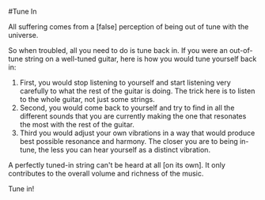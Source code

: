 #Tune In

All suffering comes from a [false] perception of being out of tune with the universe.

So when troubled, all you need to do is tune back in.
If you were an out-of-tune string on a well-tuned guitar, here is how you would tune yourself back in:

1. First, you would stop listening to yourself and start listening very carefully to what the rest of the guitar is doing. The trick here is to listen to the whole guitar, not just some strings.
2. Second, you would come back to yourself and try to find in all the different sounds that you are currently making the one that resonates the most with the rest of the guitar.
3. Third you would adjust your own vibrations in a way that would produce best possible resonance and harmony. The closer you are to being in-tune, the less you can hear yourself as a distinct vibration.

A perfectly tuned-in string can't be heard at all [on its own]. It only contributes to the overall volume and richness of the music.

Tune in!
